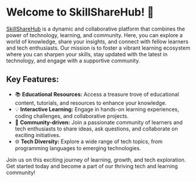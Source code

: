 # Welcome to SkillShareHub! 🚀

[SkillShareHub](#) is a dynamic and collaborative platform that combines the power of technology, learning, and community. Here, you can explore a world of knowledge, share your insights, and connect with fellow learners and tech enthusiasts. Our mission is to foster a vibrant learning ecosystem where you can sharpen your skills, stay updated with the latest in technology, and engage with a supportive community.

## Key Features:
- 📚 **Educational Resources:** Access a treasure trove of educational content, tutorials, and resources to enhance your knowledge.
- 💡 **Interactive Learning:** Engage in hands-on learning experiences, coding challenges, and collaborative projects.
- 🤝 **Community-driven:** Join a passionate community of learners and tech enthusiasts to share ideas, ask questions, and collaborate on exciting initiatives.
- 🌐 **Tech Diversity:** Explore a wide range of tech topics, from programming languages to emerging technologies.

Join us on this exciting journey of learning, growth, and tech exploration. Get started today and become a part of our thriving tech and learning community!
